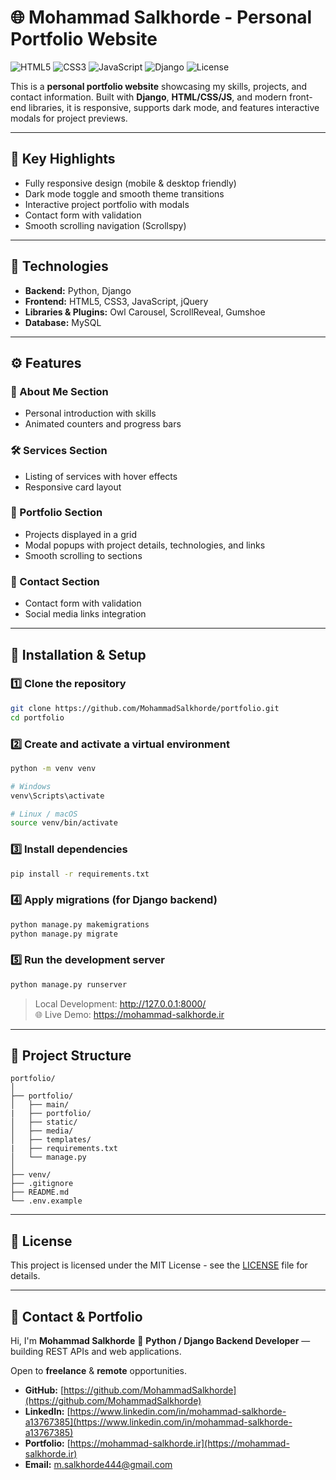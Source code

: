 # 🌐 Mohammad Salkhorde - Personal Portfolio Website

![HTML5](https://img.shields.io/badge/HTML5-E34F26?logo=html5)
![CSS3](https://img.shields.io/badge/CSS3-1572B6?logo=css3)
![JavaScript](https://img.shields.io/badge/JavaScript-ES6-yellow?logo=javascript)
![Django](https://img.shields.io/badge/Django-5.0-success?logo=django)
![License](https://img.shields.io/badge/License-MIT-yellow)

This is a **personal portfolio website** showcasing my skills, projects, and contact information.
Built with **Django**, **HTML/CSS/JS**, and modern front-end libraries, it is responsive, supports dark mode, and features interactive modals for project previews.

---

## 🚀 Key Highlights

* Fully responsive design (mobile & desktop friendly)
* Dark mode toggle and smooth theme transitions
* Interactive project portfolio with modals
* Contact form with validation
* Smooth scrolling navigation (Scrollspy)

---

## 🧠 Technologies

* **Backend:** Python, Django
* **Frontend:** HTML5, CSS3, JavaScript, jQuery
* **Libraries & Plugins:** Owl Carousel, ScrollReveal, Gumshoe
* **Database:** MySQL

---

## ⚙️ Features

### 👤 About Me Section

* Personal introduction with skills
* Animated counters and progress bars

### 🛠️ Services Section

* Listing of services with hover effects
* Responsive card layout

### 💼 Portfolio Section

* Projects displayed in a grid
* Modal popups with project details, technologies, and links
* Smooth scrolling to sections

### 📩 Contact Section

* Contact form with validation
* Social media links integration

---

## 🧩 Installation & Setup

### 1️⃣ Clone the repository

```bash
git clone https://github.com/MohammadSalkhorde/portfolio.git
cd portfolio
```

### 2️⃣ Create and activate a virtual environment

```bash
python -m venv venv

# Windows
venv\Scripts\activate

# Linux / macOS
source venv/bin/activate
```

### 3️⃣ Install dependencies

```bash
pip install -r requirements.txt
```

### 4️⃣ Apply migrations (for Django backend)

```bash
python manage.py makemigrations
python manage.py migrate
```

### 5️⃣ Run the development server

```bash
python manage.py runserver
```

> Local Development: http://127.0.0.1:8000/     
> 🌐 Live Demo: https://mohammad-salkhorde.ir

---

## 📁 Project Structure

```
portfolio/
│
├── portfolio/                 
│   ├── main/  
|   ├── portfolio/           
│   ├── static/           
│   ├── media/            
│   ├── templates/  
|   ├── requirements.txt                 
│   └── manage.py  
│
├── venv/                 
├── .gitignore            
├── README.md                   
└── .env.example        

```

---

## 📄 License

This project is licensed under the MIT License - see the [LICENSE](LICENSE) file for details.

---

## 💼 Contact & Portfolio

Hi, I'm **Mohammad Salkhorde** 👋
**Python / Django Backend Developer** — building REST APIs and web applications.

Open to **freelance** & **remote** opportunities.

* **GitHub:** [https://github.com/MohammadSalkhorde](https://github.com/MohammadSalkhorde)
* **LinkedIn:** [https://www.linkedin.com/in/mohammad-salkhorde-a13767385](https://www.linkedin.com/in/mohammad-salkhorde-a13767385)
* **Portfolio:** [https://mohammad-salkhorde.ir](https://mohammad-salkhorde.ir)
* **Email:** [m.salkhorde444@gmail.com](mailto:m.salkhorde444@gmail.com)
